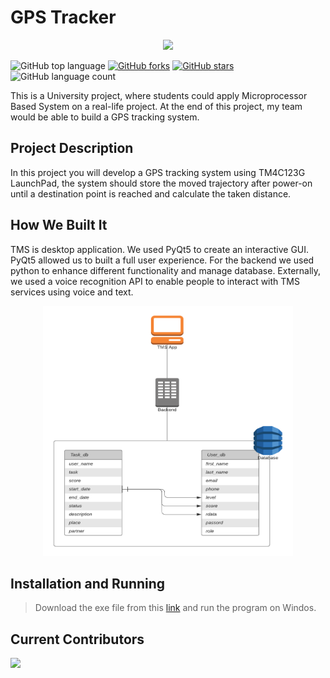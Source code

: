 # GPS Tracker

<p align="center">
    <img src="https://raw.githubusercontent.com/MoAmrYehia/res/master/Blue%20Red%20Sports%20Center%20Logo(1).png">
</p>


![GitHub top language](https://img.shields.io/github/languages/top/MoAmrYehia/Tiva?style=plastic)
[![GitHub forks](https://img.shields.io/github/forks/MoAmrYehia/Tiva)](https://github.com/MoAmrYehia/Tiva/network)
[![GitHub stars](https://img.shields.io/github/stars/MoAmrYehia/Tiva)](https://github.com/MoAmrYehia/Tiva/stargazers)
![GitHub language count](https://img.shields.io/github/languages/count/MoAmrYehia/Tiva)
    

This is a University project, where students could apply Microprocessor Based System on a real-life project. At the end of this project, my team would be able to build a GPS tracking system.



## Project Description
In this project you will develop a GPS tracking system using TM4C123G LaunchPad, the system should store the moved trajectory after power-on until a destination point is reached and calculate the taken distance.

## How We Built It
TMS is desktop application. We used PyQt5 to create an interactive GUI. PyQt5 allowed us to built a full user experience. For the backend we used python to enhance different functionality and manage database. Externally, we used a voice recognition API to enable people to interact with TMS services using voice and text. 

<p align="center">
    <img src="https://raw.githubusercontent.com/MoAmrYehia/Software_League_app/main/Obj/ico/DBMS ER diagram (UML notation).png" width="400" height="400">
</p>

## Installation and Running
>Download the exe file from this [link](http://bit.ly/3iiZOd6) and run the program on Windos.


## Current Contributors
<a href="https://github.com/MoAmrYehia/Tiva/graphs/contributors">
    
  <img src="https://contributors-img.web.app/image?repo=MoAmrYehia/Tiva" />
</a>
